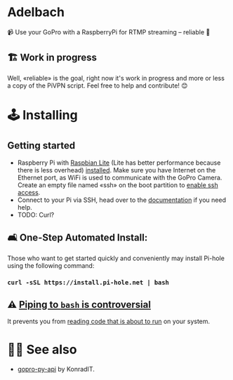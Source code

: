 # Adelbach

📹 Use your GoPro with a RaspberryPi for RTMP streaming – reliable 🧲

## 🏗️ Work in progress

Well, «reliable» is the goal, right now it's work in progress and more or less a copy of the PiVPN script. Feel free to help and contribute! 😊

# 🕹️ Installing

## Getting started

- Raspberry Pi with [Raspbian Lite](https://www.raspberrypi.org/downloads/raspbian/) (Lite has better performance because there is less overhead) [installed](https://www.raspberrypi.org/documentation/installation/installing-images/README.md). Make sure you have Internet on the Ethernet port, as WiFi is used to communicate with the GoPro Camera. Create an empty file named «ssh» on the boot partition to [enable ssh access](https://www.raspberrypi.org/documentation/remote-access/ssh/README.md).
- Connect to your Pi via SSH, head over to the [documentation](https://www.raspberrypi.org/documentation/remote-access/ssh/unix.md) if you need help.
- TODO: Curl?

## 🛋 One-Step Automated Install:

Those who want to get started quickly and conveniently may install Pi-hole using the following command:

### `curl -sSL https://install.pi-hole.net | bash`

## ⚠️ [Piping to `bash` is controversial](https://pi-hole.net/2016/07/25/curling-and-piping-to-bash)

It prevents you from [reading code that is about to run](https://github.com/martinschilliger/Adelbach/master/auto_install/install.sh) on your system.

<!-- # Depends on
* [Raspbian Lite](https://www.raspberrypi.org/downloads/raspbian/) -->

# 💁🏻 See also

- [gopro-py-api](https://github.com/KonradIT/gopro-py-api) by KonradIT.
